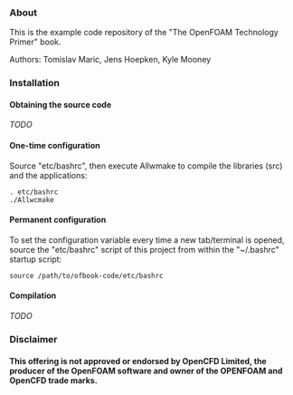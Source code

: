 ### About ###

This is the example code repository of the "The OpenFOAM Technology Primer" book.

Authors: Tomislav Maric, Jens Hoepken, Kyle Mooney

### Installation ###

#### Obtaining the source code #### 

*TODO*

#### One-time configuration ####

Source "etc/bashrc", then execute Allwmake to compile the libraries (src) and
the applications:

    . etc/bashrc
    ./Allwcmake

#### Permanent configuration ####

To set the configuration variable every time a new tab/terminal is opened,
source the "etc/bashrc" script of this project from within the "~/.bashrc"
startup script:

    source /path/to/ofbook-code/etc/bashrc


#### Compilation ####

*TODO*

### Disclaimer ###

#### This offering is not approved or endorsed by OpenCFD Limited, the producer of the OpenFOAM  software and owner of the OPENFOAM  and OpenCFD  trade marks. ####
